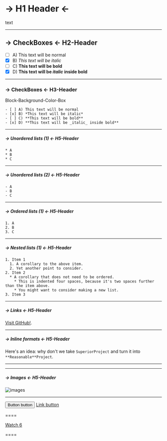 # -> H1 Header <-
text

----
## -> CheckBoxes <- H2-Header

- [ ] A) This text will be normal
- [x] B) *This text will be italic*
- [ ] C) **This text will be bold**
- [x] D) **This text will be _italic_ inside bold**

----
### -> CheckBoxes <- H3-Header

Block-Background-Color-Box

```
- [ ] A) This text will be normal
- [x] B) *This text will be italic*
- [ ] C) **This text will be bold**
- [x] D) **This text will be _italic_ inside bold**
```
----
##### -> Unordered lists (1) <- H5-Header

```
* A
* B
* C
```
----
##### -> Unordered lists (2) <- H5-Header

```
- A
- B
- C
```
----

##### -> Ordered lists (1) <- H5-Header

```
1. A
2. B
3. C
```
----

##### -> Nested lists (1) <- H5-Header

```
1. Item 1
  1. A corollary to the above item.
  2. Yet another point to consider.
2. Item 2
  * A corollary that does not need to be ordered.
    * This is indented four spaces, because it's two spaces further than the item above.
    * You might want to consider making a new list.
3. Item 3
```
----
##### -> Links <- H5-Header

[Visit GitHub!](https://www.github.com).

----
##### -> Inline formats <- H5-Header

Here's an idea: why don't we take `SuperiorProject` and turn it into `**Reasonable**Project`.

----

----


##### -> Images <- H5-Header

![images](http://www.spongebob-spiele.net/images/spongebob.png)

----

<button class="btn" type="button">Button button</button>
<a class="btn" href="#" role="button">Link button</a>

====


<div class="clearfix">
  <a class="btn btn-sm btn-with-count" href="#" role="button">
    <span class="octicon octicon-eye"></span>
    Watch
  </a>
  <a class="social-count" href="#">6</a>
</div>

====







